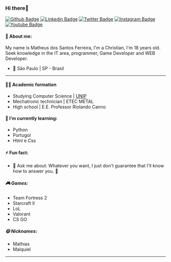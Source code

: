 ### Hi there👋

[![Github Badge](https://img.shields.io/badge/-Github-000?style=flat-square&logo=Github&logoColor=white&link=https://github.com/Print-TesteServer)](https://github.com/Print-TesteServer)
[![Linkedin Badge](https://img.shields.io/badge/-LinkedIn-blue?style=flat-square&logo=Linkedin&logoColor=white&link=https://www.linkedin.com/in/Matheus/)](https://www.linkedin.com/in/ferreir4/)
[![Twitter Badge](https://img.shields.io/badge/-Twitter-1ca0f1?style=flat-square&labelColor=1ca0f1&logo=twitter&logoColor=white&link=https://twitter.com/Major_Ferreira)](https://twitter.com/Major_Ferreira)
[![Instagram Badge](https://img.shields.io/badge/-Instagram-%23E4405F.svg?&style=flat-square&labelColor=23E4405F&logo=instagram&logoColor=white&link=https://www.instagram.com/user/Major_Ferreira)](https://www.instagram.com/major_ferreira/)
[![Youtube Badge](https://img.shields.io/badge/-YouTube-ff0000?style=flat-square&labelColor=ff0000&logo=youtube&logoColor=white&link=https://www.youtube.com/user/MatheusdosS.Ferreira)](https://www.youtube.com/channel/UCPPFONr2odWSYOtCjPuhDCA?view_as=subscriber)

####  :bearded_person: About me:

My name is Matheus dos Santos Ferreira, I'm a Christian, I'm 18 years old.
Seek knowledge in the IT area, programmer, Game Developer and WEB Developer.
- :round_pushpin: São Paulo | SP - Brasil
***
#### :man_student: Academic formation

- Studying Computer Science | [UNIP](https://www.unip.br/)
- Mechatronic technician | ETEC METAL
- High school | E.E. Professor Riolando Canno

#### 🌱 I’m currently learning:

- Python
- Portugol
- Html e Css

#### ⚡ Fun fact:

- 💬 Ask me about: Whatever you want, I just don't guarantee that I'll know how to answer you. :monocle_face:
 
##### :video_game: Games:

- Team Fortress 2 
- Starcraft II
- LoL
- Valorant
- CS GO

##### 😄 Nicknames:
- Mathias
- Malquiel
***

